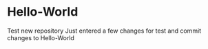 # Hello-World
Test new repository
Just entered a few changes for test and commit changes to Hello-World
